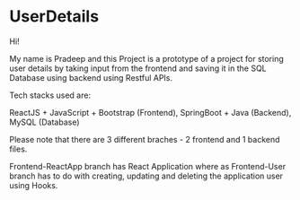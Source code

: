 # UserDetails


Hi! 

My name is Pradeep and this Project is a prototype of a project for storing user details by taking input from the frontend
and saving it in the SQL Database using backend using Restful APIs.

Tech stacks used are:

ReactJS + JavaScript + Bootstrap (Frontend),
SpringBoot + Java  (Backend),
MySQL (Database)

Please note that there are 3 different braches - 2 frontend and 1 backend files.

Frontend-ReactApp branch has React Application where as Frontend-User branch has to do with creating, updating and deleting the application user using Hooks. 
